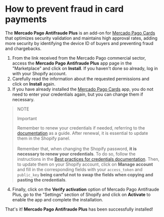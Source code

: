 # How to prevent fraud in card payments

The **Mercado Pago Antifraude Plus** is an add-on for [Mercado Pago Cards](/developers/en/docs/shopify/integration-configuration/checkout-cards) that optimizes security validation and maintains high approval rates, adding more security by identifying the device ID of buyers and preventing fraud and chargebacks.

1. From the link received from the Mercado Pago commercial sector, access the **Mercado Pago Antifraude Plus** app page in the "Marketplace" and click on **Install**. If you haven't done so already, log in with your Shopify account.
2. Carefully read the information about the requested permissions and click on **Install** again.
3. If you have already installed the [Mercado Pago Cards](/developers/en/docs/shopify/integration-configuration/checkout-cards) app, you do not need to enter your credentials again, but you can change them if necessary.

> NOTE
>
> Important
> 
> Remember to renew your credentials if needed, referring to the [documentation](/developers/en/docs/shopify/best-practices/credentials-best-practices/secure-credentials)  as a guide. After renewal, it is essential to update them in the Shopify panel. 
> <br><br>
> Remember that, when changing the Shopify password, **it is necessary to renew your credentials**.  To do so,  follow the instructions in the [Best practices for credentials documentation](/developers/en/docs/shopify/best-practices/credentials-best-practices/secure-credentials). Then, to update them on your Shopify account,  click on **Manage account** and fill in the corresponding fields with your `access_token` and `public_key` **being careful not to swap the fields when copying and pasting the credentials**.

4. Finally, click on the **Verify activation** option of Mercado Pago Antifraude Plus, go to the "Settings" section of Shopify and click on **Activate** to enable the app and complete the installation.

That's it! **Mercado Pago Antifraude Plus** has been successfully installed!